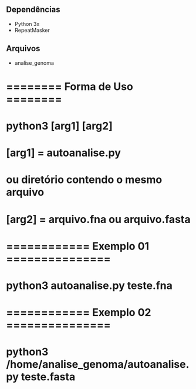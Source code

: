 ## Dependências 
* Python 3x
* RepeatMasker
## Arquivos
 * analise_genoma
# 
# ======== Forma de Uso ========
# python3 [arg1]  [arg2]
# [arg1] = autoanalise.py
#          ou diretório contendo o mesmo arquivo
# [arg2] = arquivo.fna ou arquivo.fasta
# 
# ============ Exemplo 01 ===============
# python3 autoanalise.py teste.fna
#
# ============ Exemplo 02 ===============
# python3 /home/analise_genoma/autoanalise.py teste.fasta
